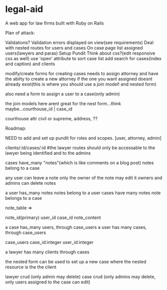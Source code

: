 # legal-aid
A web app for law firms built with Ruby on Rails

Plan of attack:

Validations?
Validation errors displayed on view(see requirements)
Deal with nested routes for users and cases
On case page list assigned users(lawyers and paras)
Setup Pundit
Think about css?(edit responsive css as well)
use 'open' attribute to sort case list
add search for cases(index and caption) and clients


modify/create forms for creating cases needs to assign attorney and have the abilty to create a new attorney if the one you want assigned doesnt already exist(this is where you should use a join model! and nested form)

also need a form to assign a user to a case(only admin)

the join models here arent great for the nest form...think maybe...courthouse_id | case_id

courthouse attr civil or supreme, address, ??



Roadmap:

NEED to add and set up pundit for roles and scopes. [user, attorney, admin]

clients/:id/cases/:id
  #the lawyer routes should only be accessable to the lawyer being identified and to the admins

  cases have_many "notes"(which is like comments on a blog post)
  notes belong to a case

  any user can leave a note
  only the owner of the note may edit it
  owners and admins can delete notes

  a user has_many notes
  notes belong to a user
  cases have many notes
  note belongs to a case

  note_table => 

  note_id(primary) user_id case_id note_content

  a case has_many users, through case_users
  a user has many cases, through case_users

  case_users case_id:integer user_id:integer

<!--   a client has many cases
  cases belong to a client -->
  a lawyer has many clients through cases <!-- this might need to be a user, where you use the roles for access to lawyers -->

  the nested form can be used to set up a new case where the nested resource is the the client

  lawyer crud (only admin may delete)
  case crud (only admins may delete, only users assigned to the case can edit)